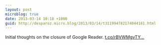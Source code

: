 ```yaml
---
layout: post
microblog: true
date: 2013-03-14 10:18 +1000
guid: http://desparoz.micro.blog/2013/03/14/t311994782174044161.html
---
```

Initial thoughts on the closure of Google Reader. [t.co/rBVWMgvTY...](http://t.co/rBVWMgvTYG)
